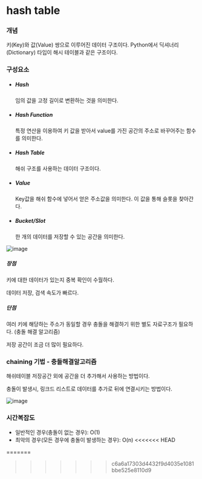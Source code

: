 # hash table

### 개념

키(Key)와 값(Value) 쌍으로 이루어진 데이터 구조이다. Python에서 딕셔너리(Dictionary) 타입이 해시 테이블과 같은 구조이다.


### 구성요소

- ##### Hash 

  임의 값을 고정 길이로 변환하는 것을 의미한다.
  
- ##### Hash Function
  
  특정 연산을 이용하여 키 값을 받아서 value를 가진 공간의 주소로 바꾸어주는 함수를 의미한다.
  
- ##### Hash Table

  해쉬 구조를 사용하는 데이터 구조이다.

- ##### Value

  Key값을 해쉬 함수에 넣어서 얻은 주소값을 의미한다. 이 값을 통해 슬롯을 찾아간다.

- ##### Bucket/Slot

  한 개의 데이터를 저장할 수 있는 공간을 의미한다. 

![image](https://user-images.githubusercontent.com/82510378/145673026-f5ed0642-b138-46a3-8575-b0c2b9e59312.png)


##### 장점

키에 대한 데이터가 있는지 중복 확인이 수월하다.

데이터 저장, 검색 속도가 빠르다.

##### 단점

여러 키에 해당하는 주소가 동일할 경우 충돌을 해결하기 위한 별도 자료구조가 필요하다. (충돌 해결 알고리즘)

저장 공간이 조금 더 많이 필요하다.

### chaining 기법 - 충돌해결알고리즘

해쉬테이블 저장공간 외에 공간을 더 추가해서 사용하는 방법이다. 

충돌이 발생시, 링크드 리스트로 데이터를 추가로 뒤에 연결시키는 방법이다. 

![image](https://user-images.githubusercontent.com/82510378/145673311-840fb033-b76a-4cac-b2e6-252322fc083f.png)

### 시간복잡도

- 일반적인 경우(충돌이 없는 경우): O(1)
- 최악의 경우(모든 경우에 충돌이 발생하는 경우): O(n)
<<<<<<< HEAD

=======
>>>>>>> c6a6a17303d4432f9d4035e1081bbe525e8110d9
